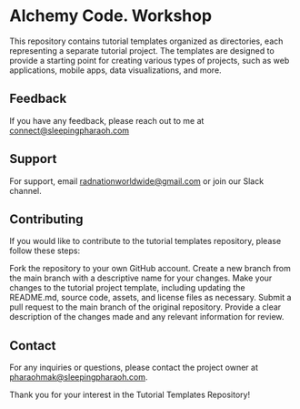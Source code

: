 
# Alchemy Code. Workshop

This repository contains tutorial templates organized as directories, each representing a separate tutorial project. The templates are designed to provide a starting point for creating various types of projects, such as web applications, mobile apps, data visualizations, and more.


## Feedback

If you have any feedback, please reach out to me at connect@sleepingpharaoh.com


## Support

For support, email radnationworldwide@gmail.com or join our Slack channel.


## Contributing

If you would like to contribute to the tutorial templates repository, please follow these steps:

Fork the repository to your own GitHub account.
Create a new branch from the main branch with a descriptive name for your changes.
Make your changes to the tutorial project template, including updating the README.md, source code, assets, and license files as necessary.
Submit a pull request to the main branch of the original repository.
Provide a clear description of the changes made and any relevant information for review.

## Contact

For any inquiries or questions, please contact the project owner at pharaohmak@sleepingpharaoh.com.

Thank you for your interest in the Tutorial Templates Repository!

